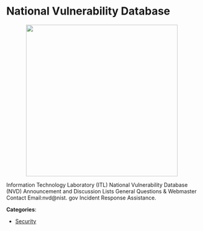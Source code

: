 # National Vulnerability Database
<p align="center">
    <img width="400" src="https://raw.githubusercontent.com/apis-list/apis-list/apis/national-vulnerability-database/logo_256x256.png" />
</p>

Information Technology Laboratory (ITL) National Vulnerability Database (NVD) Announcement and Discussion Lists General Questions & Webmaster Contact Email:nvd@nist. gov Incident Response Assistance.



**Categories**:

- [Security](https://github.com/apis-list/apis-list#security)



